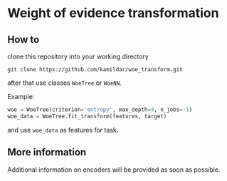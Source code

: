 # Weight of evidence transformation

## How to
clone this repository into your working directory
```
git clone https://github.com/kamildar/woe_transform.git
```
after that use classes ```WoeTree``` or ```WoeNN```.

Example:
```python
woe = WoeTree(criterion='entropy', max_depth=4, n_jobs=-1)
woe_data = WoeTree.fit_transform(features, target)
````
and use ```woe_data``` as features for task.

## More information
Additional information on encoders will be provided as soon as possible.